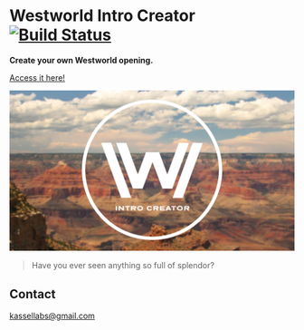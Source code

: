 # Westworld Intro Creator [![Build Status](https://travis-ci.com/KasselLabs/WestworldIntroCreator.svg?branch=develop)](https://travis-ci.com/KasselLabs/WestworldIntroCreator)

**Create your own Westworld opening.**

[Access it here!](https://WestworldIntroCreator.KasselLabs.io/#/)

<p align="center">
  <a target="_blank" href="https://WestworldIntroCreator.KasselLabs.io">
    <img src="./src/assets/img/preview2.jpg"/>
  </a>
</p>

> Have you ever seen anything so full of splendor?

## Contact

[kassellabs@gmail.com](mailto:kassellabs+westworld@gmail.com)
